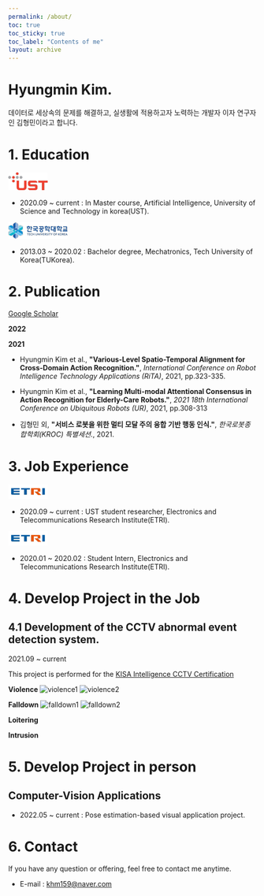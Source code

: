 ```yaml
---
permalink: /about/
toc: true
toc_sticky: true
toc_label: "Contents of me"
layout: archive
---
```


# Hyungmin Kim.

데이터로 세상속의 문제를 해결하고, 실생활에 적용하고자 노력하는 개발자 이자 연구자인 김형민이라고 합니다. 

# 1. Education

  ![ust](/profile/ust.png)

  -  2020.09 ~ current : In Master course, Artificial Intelligence, University of Science and Technology in korea(UST). 

  ![tukorea](/profile/tukorea.png)  

  - 2013.03 ~ 2020.02 : Bachelor degree, Mechatronics, Tech University of Korea(TUKorea). 

# 2. Publication

  [Google Scholar](https://scholar.google.com/citations?user=GtOKDNoAAAAJ&hl=ko)

  **2022**


  **2021**

  - Hyungmin Kim et al., **"Various-Level Spatio-Temporal Alignment for Cross-Domain Action Recognition."**, *International Conference on Robot Intelligence Technology Applications (RiTA)*, 2021, pp.323-335. 

  - Hyungmin Kim et al., **"Learning Multi-modal Attentional Consensus in Action Recognition for Elderly-Care Robots."**, *2021 18th International Conference on Ubiquitous Robots (UR)*, 2021, pp.308-313 

  - 김형민 외, **"서비스 로봇을 위한 멀티 모달 주의 융합 기반 행동 인식."**, *한국로봇종합학회(KROC) 특별세션.*, 2021.

# 3. Job Experience 

  ![etri](/profile/etri.png)

  - 2020.09 ~ current : UST student researcher, Electronics and Telecommunications Research Institute(ETRI).

  ![etri](/profile/etri.png) 

  - 2020.01 ~ 2020.02 : Student Intern, Electronics and Telecommunications Research Institute(ETRI).

# 4. Develop Project in the Job

## 4.1 Development of the CCTV abnormal event detection system. 
  
  2021.09 ~ current 

  This project is performed for the [KISA Intelligence CCTV Certification](https://www.ksecurity.or.kr/kisis/subIndex/91.do)

  **Violence** 
  ![violence1](/profile/project_cctv/violence01.gif) 
  ![violence2](/profile/project_cctv/violence03.gif) 
   
  **Falldown**
  ![falldown1](/profile/project_cctv/falldown01.gif)
  ![falldown2](/profile/project_cctv/falldown04.gif)

  **Loitering**
  
  **Intrusion**

# 5. Develop Project in person

## Computer-Vision Applications

  - 2022.05 ~ current : Pose estimation-based visual application project.


# 6. Contact

  If you have any question or offering, feel free to contact me anytime.

  - E-mail : khm159@naver.com
